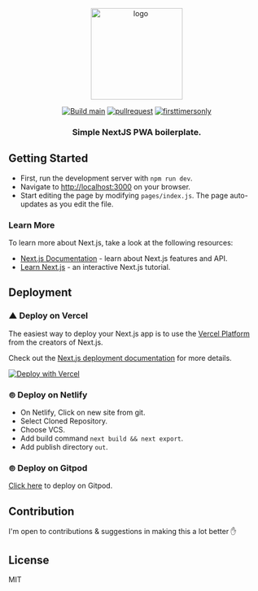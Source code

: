 <p align="center">
<img src="logo.png" alt="logo" width="180px"/>
<p align="center">
<a href="https://github.com/ooade/NextSimpleStarter/blob/main/.github/workflows/build-main.yml"><img src="https://github.com/ooade/NextSimpleStarter/actions/workflows/build-main.yml/badge.svg" alt="Build main"/></a>
<a href="http://makeapullrequest.com"><img src="https://img.shields.io/badge/PR(s)-welcome-brightgreen.svg?style=flat-square" alt="pullrequest"></a>
<a href="http://www.firsttimersonly.com"><img src="https://img.shields.io/badge/first--timers--only-friendly-blue.svg?style=flat-square" alt="firsttimersonly"></a>
<br/>
<h3 align="center">Simple NextJS PWA boilerplate.</h3></p>
</p>

## Getting Started

- First, run the development server with `npm run dev`.
- Navigate to [http://localhost:3000](http://localhost:3000) on your browser.
- Start editing the page by modifying `pages/index.js`. The page auto-updates as you edit the file.

### Learn More

To learn more about Next.js, take a look at the following resources:

- [Next.js Documentation](https://nextjs.org/docs) - learn about Next.js features and API.
- [Learn Next.js](https://nextjs.org/learn) - an interactive Next.js tutorial.

## Deployment

### ▲ Deploy on Vercel

The easiest way to deploy your Next.js app is to use the [Vercel Platform](https://vercel.com/new/git/external?repository-url=https%3A%2F%2Fgithub.com%2Fooade%2FNextSimpleStarter) from the creators of Next.js.

Check out the [Next.js deployment documentation](https://nextjs.org/docs/deployment) for more details.

[![Deploy with Vercel](https://vercel.com/button)](https://vercel.com/new/git/external?repository-url=https%3A%2F%2Fgithub.com%2Fooade%2FNextSimpleStarter)

### ⊚ Deploy on Netlify

- On Netlify, Click on new site from git.
- Select Cloned Repository.
- Choose VCS.
- Add build command `next build && next export`.
- Add publish directory `out`.

### ⊚ Deploy on Gitpod

<a href="https://gitpod.io/#https://github.com/ooade/NextSimpleStarter">Click here</a> to deploy on Gitpod.

## Contribution

I'm open to contributions & suggestions in making this a lot better :hand:

## License

MIT
